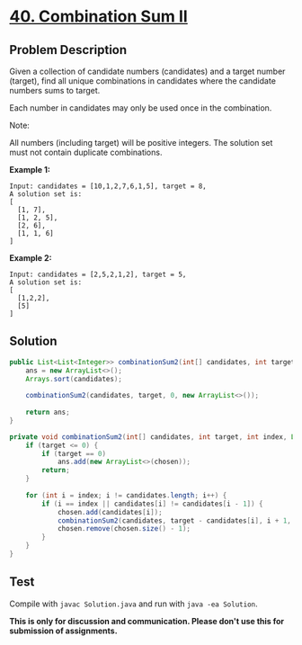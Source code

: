 # [40. Combination Sum II][title]

## Problem Description

Given a collection of candidate numbers (candidates) and a target number (target), find all unique combinations in candidates where the candidate numbers sums to target.

Each number in candidates may only be used once in the combination.

Note:

All numbers (including target) will be positive integers.
The solution set must not contain duplicate combinations.

**Example 1:**

```
Input: candidates = [10,1,2,7,6,1,5], target = 8,
A solution set is:
[
  [1, 7],
  [1, 2, 5],
  [2, 6],
  [1, 1, 6]
]
```

**Example 2:**

```
Input: candidates = [2,5,2,1,2], target = 5,
A solution set is:
[
  [1,2,2],
  [5]
]
```

## Solution

```java
public List<List<Integer>> combinationSum2(int[] candidates, int target) {
    ans = new ArrayList<>();
    Arrays.sort(candidates);
    
    combinationSum2(candidates, target, 0, new ArrayList<>());
    
    return ans;
}

private void combinationSum2(int[] candidates, int target, int index, List<Integer> chosen) {
    if (target <= 0) {
        if (target == 0)
            ans.add(new ArrayList<>(chosen));
        return;
    }
    
    for (int i = index; i != candidates.length; i++) {
        if (i == index || candidates[i] != candidates[i - 1]) {
            chosen.add(candidates[i]);
            combinationSum2(candidates, target - candidates[i], i + 1, chosen);
            chosen.remove(chosen.size() - 1);
        }
    }
}
```

## Test

Compile with `javac Solution.java` and run with `java -ea Solution`.

**This is only for discussion and communication. Please don't use this for submission of assignments.**

[title]: https://leetcode.com/problems/combination-sum-ii/